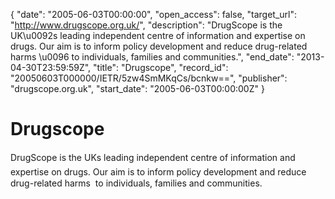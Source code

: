 {
  "date": "2005-06-03T00:00:00", 
  "open_access": false, 
  "target_url": "http://www.drugscope.org.uk/", 
  "description": "DrugScope is the UK\u0092s leading independent centre of information and expertise on drugs. Our aim is to inform policy development and reduce drug-related harms \u0096 to individuals, families and communities.", 
  "end_date": "2013-04-30T23:59:59Z", 
  "title": "Drugscope", 
  "record_id": "20050603T000000/IETR/5zw4SmMKqCs/bcnkw==", 
  "publisher": "drugscope.org.uk", 
  "start_date": "2005-06-03T00:00:00Z"
}

# Drugscope

DrugScope is the UKs leading independent centre of information and expertise on drugs. Our aim is to inform policy development and reduce drug-related harms  to individuals, families and communities.